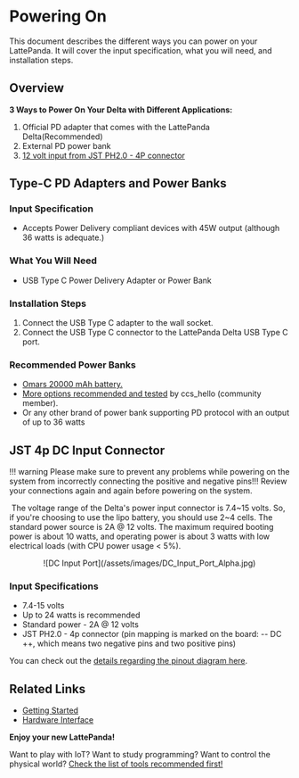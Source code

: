 # Powering On

This document describes the different ways you can power on your LattePanda. It will cover the input specification, what you will need, and installation steps.


## Overview

**3 Ways to Power On Your Delta with Different Applications:**

1. Official PD adapter that comes with the LattePanda Delta(Recommended)
2. External PD power bank
3. [12 volt input from JST PH2.0 - 4P connector][1]

[1]: /content/delta_edition/powering/#jst-4p-dc-input-connector
## Type-C PD Adapters and Power Banks

### Input Specification

* Accepts Power Delivery compliant devices with 45W output (although 36 watts is adequate.)

### What You Will Need

* USB Type C Power Delivery Adapter or Power Bank

### Installation Steps

1. Connect the USB Type C adapter to the wall socket.
2. Connect the USB Type C connector to the LattePanda Delta USB Type C port.

### Recommended Power Banks

* <a href="https://www.amazon.com/dp/B07CMLVR6C/ref=cm_sw_r_cp_api_i_R.njCbAT06DNT" target="_blank">Omars 20000 mAh battery.</a>
* <a href="https://www.lattepanda.com/topic-f23t17787.html" target="_blank">More options recommended and tested</a> by ccs_hello (community member).
* Or any other brand of power bank supporting PD protocol with an output of up to 36 watts

## JST 4p DC Input Connector

!!! warning
    Please make sure to prevent any problems while powering on the system from incorrectly connecting the positive and negative pins!!! Review your connections again and again before powering on the system.

​    The voltage range of the Delta's power input connector is 7.4~15 volts. So, if you're choosing to use the lipo battery, you should use 2~4 cells. The standard power source is 2A @ 12 volts. The maximum required booting power is about 10 watts, and operating power is about 3 watts with low electrical loads (with CPU power usage < 5%).

<center>![DC Input Port](/assets/images/DC_Input_Port_Alpha.jpg)</center>

### Input Specifications

* 7.4-15 volts
* Up to 24 watts is recommended 
* Standard power - 2A @ 12 volts
* JST PH2.0 - 4p connector (pin mapping is marked on the board: -- DC ++, which means two negative pins and two positive pins)

You can check out the [details regarding the pinout diagram here][5].

[5]: /content/delta_edition/io_playability/

## Related Links
* [Getting Started](/content/delta_edition/get_started/)
* [Hardware Interface](/content/delta_edition/io_playability/)

**Enjoy your new LattePanda!**

Want to play with IoT? Want to study programming? Want to control the physical world? [Check the list of tools recommended first!][4]

[4]: /content/delta_edition/ide/
